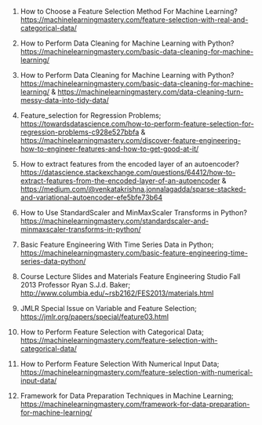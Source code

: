 1. How to Choose a Feature Selection Method For Machine Learning? 
https://machinelearningmastery.com/feature-selection-with-real-and-categorical-data/

2. How to Perform Data Cleaning for Machine Learning with Python?
https://machinelearningmastery.com/basic-data-cleaning-for-machine-learning/

3. How to Perform Data Cleaning for Machine Learning with Python?
https://machinelearningmastery.com/basic-data-cleaning-for-machine-learning/ &
https://machinelearningmastery.com/data-cleaning-turn-messy-data-into-tidy-data/

4. Feature_selection for Regression Problems;
https://towardsdatascience.com/how-to-perform-feature-selection-for-regression-problems-c928e527bbfa &
https://machinelearningmastery.com/discover-feature-engineering-how-to-engineer-features-and-how-to-get-good-at-it/

5. How to extract features from the encoded layer of an autoencoder? 
https://datascience.stackexchange.com/questions/64412/how-to-extract-features-from-the-encoded-layer-of-an-autoencoder &
https://medium.com/@venkatakrishna.jonnalagadda/sparse-stacked-and-variational-autoencoder-efe5bfe73b64

6. How to Use StandardScaler and MinMaxScaler Transforms in Python?
https://machinelearningmastery.com/standardscaler-and-minmaxscaler-transforms-in-python/

7. Basic Feature Engineering With Time Series Data in Python;
https://machinelearningmastery.com/basic-feature-engineering-time-series-data-python/

8. Course Lecture Slides and Materials Feature Engineering Studio Fall 2013 Professor Ryan S.J.d. Baker;
http://www.columbia.edu/~rsb2162/FES2013/materials.html

9. JMLR Special Issue on Variable and Feature Selection;
https://jmlr.org/papers/special/feature03.html

10. How to Perform Feature Selection with Categorical Data;
https://machinelearningmastery.com/feature-selection-with-categorical-data/

11. How to Perform Feature Selection With Numerical Input Data;
https://machinelearningmastery.com/feature-selection-with-numerical-input-data/

12. Framework for Data Preparation Techniques in Machine Learning;
https://machinelearningmastery.com/framework-for-data-preparation-for-machine-learning/
